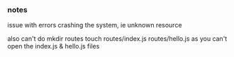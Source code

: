 ### notes

issue with errors crashing the system, ie unknown resource

also can't do mkdir routes touch routes/index.js routes/hello.js
as you can't open the index.js & hello.js files

